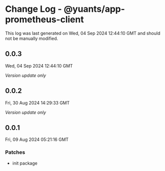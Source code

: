 # Change Log - @yuants/app-prometheus-client

This log was last generated on Wed, 04 Sep 2024 12:44:10 GMT and should not be manually modified.

## 0.0.3
Wed, 04 Sep 2024 12:44:10 GMT

_Version update only_

## 0.0.2
Fri, 30 Aug 2024 14:29:33 GMT

_Version update only_

## 0.0.1
Fri, 09 Aug 2024 05:21:16 GMT

### Patches

- init package

